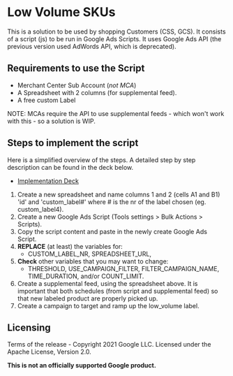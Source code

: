 # Low Volume SKUs

This is a solution to be used by shopping Customers (CSS, GCS).
It consists of a script (js) to be run in Google Ads Scripts.
It uses Google Ads API (the previous version used AdWords API, which is deprecated).

## Requirements to use the Script
 * Merchant Center Sub Account (*not MCA*)
 * A Spreadsheet with 2 columns (for supplemental feed).
 * A free custom Label

NOTE: MCAs require the API to use supplemental feeds - which won't work with this - so a solution is WIP.

## Steps to implement the script

Here is a simplified overview of the steps. A detailed step by step description can be found in the deck below.
 * [Implementation Deck](https://docs.google.com/presentation/d/10aQ8DYHoaeqQPcBUQfSOGV8tsLXs3l8T12FHtj5IUiQ/edit#slide=id.g7ca20d0e9a_0_0)
 1. Create a new spreadsheet and name columns 1 and 2 (cells A1 and B1) 'id' and 'custom_label#' where # is the nr of the label chosen (eg. custom_label4).
 2. Create a new Google Ads Script (Tools settings > Bulk Actions > Scripts).
 3. Copy the script content and paste in the newly create Google Ads Script.
 4. **REPLACE** (at least) the variables for:
    * CUSTOM_LABEL_NR, SPREADSHEET_URL,
 5. **Check** other variables that you may want to change:
    * THRESHOLD, USE_CAMPAIGN_FILTER, FILTER_CAMPAIGN_NAME, TIME_DURATION, and/or COUNT_LIMIT.
 6. Create a supplemental feed, using the spreadsheet above. It is important that both schedules (from script and supplemental feed) so that new labeled product are properly picked up.
 7. Create a campaign to target and ramp up the low_volume label.

## Licensing

Terms of the release - Copyright 2021 Google LLC. Licensed under the Apache
License, Version 2.0.

**This is not an officially supported Google product.**

